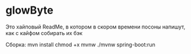 # glowByte

Это хайповый ReadMe, в котором в скором времени посоны напишут, как с кайфом собирать их бэк

Сборка:
mvn install
chmod +x mvnw
./mvnw spring-boot:run


